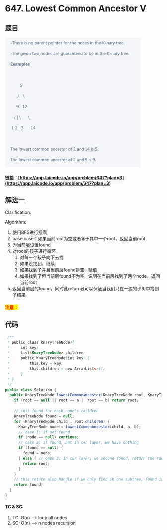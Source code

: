# 647. Lowest Common Ancestor V

## 题目

![](<../../.gitbook/assets/image (87).png>)

#### 链接：[https://app.laicode.io/app/problem/647?plan=3](https://app.laicode.io/app/problem/647?plan=3)

## 解法一

Clarification:&#x20;

Algorithm:&#x20;

1. 使用BFS进行搜索
2. base case：如果当前root为空或者等于其中一个root，返回当前root
3. 为当前层设置found
4. 对root的孩子进行循环
   1. 对每一个孩子向下去找
   2. 如果没找到，继续
   3. 如果找到了并且当前层found是空，赋值
   4. 如果找到了但当前层found不为空，说明在当前层找到了两个node，返回当前root
5. 返回当前层的found，同时此return还可以保证当我们只在一边的子树中找到了结果

#### <mark style="color:red;">注意：</mark>

## 代码

```java
 /**
 * public class KnaryTreeNode {
 *     int key;
 *     List<KnaryTreeNode> children;
 *     public KnaryTreeNode(int key) {
 *         this.key = key;
 *         this.children = new ArrayList<>();
 *     }
 * }
 */
public class Solution {
  public KnaryTreeNode lowestCommonAncestor(KnaryTreeNode root, KnaryTreeNode a, KnaryTreeNode b) {
    if (root == null || root == a || root == b) return root;

    // init found for each node's children
    KnaryTreeNode found = null;
    for (KnaryTreeNode child : root.children) {
      KnaryTreeNode node = lowestCommonAncestor(child, a, b);
      // case 1: if not found
      if (node == null) continue;
      // case 2: if found, but in cur layer, we have nothing
      if (found == null) {
        found = node;
      } else { // case 3: in cur layer, we second found, return the root
        return root;
      }
    }
    // this return also handle if we only find in one subtree, found is lca
    return found;
  }
}
```

#### TC & SC:&#x20;

1. TC: O(n) --> loop all nodes
2. SC: O(n) --> n nodes recursion
